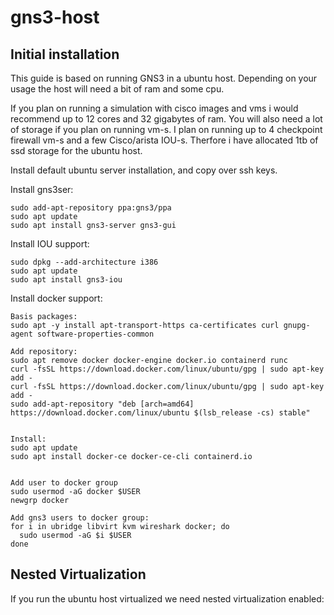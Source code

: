 # gns3-host

<h2> Initial installation </h2>

This guide is based on running GNS3 in a ubuntu host. 
Depending on your usage the host will need a bit of ram and some cpu.

If you plan on running a simulation with cisco images and vms i would recommend up to 12 cores and 32 gigabytes of ram.
You will also need a lot of storage if you plan on running vm-s. I plan on running up to 4 checkpoint firewall vm-s and a few Cisco/arista IOU-s. Therfore i have allocated 1tb of ssd storage for the ubuntu host.


Install default ubuntu server installation, and copy over ssh keys.

Install gns3ser:
```
sudo add-apt-repository ppa:gns3/ppa
sudo apt update                                
sudo apt install gns3-server gns3-gui
```
Install IOU support:
```
sudo dpkg --add-architecture i386
sudo apt update
sudo apt install gns3-iou
```

Install docker support:
```
Basis packages:
sudo apt -y install apt-transport-https ca-certificates curl gnupg-agent software-properties-common

Add repository:
sudo apt remove docker docker-engine docker.io containerd runc
curl -fsSL https://download.docker.com/linux/ubuntu/gpg | sudo apt-key add -
curl -fsSL https://download.docker.com/linux/ubuntu/gpg | sudo apt-key add -
sudo add-apt-repository "deb [arch=amd64] https://download.docker.com/linux/ubuntu $(lsb_release -cs) stable"


Install:
sudo apt update
sudo apt install docker-ce docker-ce-cli containerd.io


Add user to docker group
sudo usermod -aG docker $USER
newgrp docker

Add gns3 users to docker group:
for i in ubridge libvirt kvm wireshark docker; do
  sudo usermod -aG $i $USER
done
```


<h2>Nested Virtualization</h2>

If you run the ubuntu host virtualized we need nested virtualization enabled:
